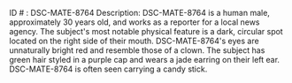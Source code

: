 ID # : DSC-MATE-8764
Description: DSC-MATE-8764 is a human male, approximately 30 years old, and works as a reporter for a local news agency. The subject's most notable physical feature is a dark, circular spot located on the right side of their mouth. DSC-MATE-8764's eyes are unnaturally bright red and resemble those of a clown. The subject has green hair styled in a purple cap and wears a jade earring on their left ear. DSC-MATE-8764 is often seen carrying a candy stick.